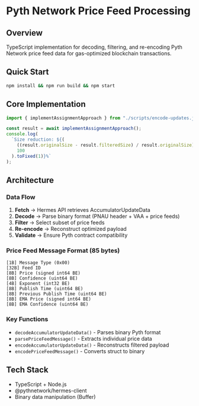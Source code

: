 # Pyth Network Price Feed Processing

## Overview

TypeScript implementation for decoding, filtering, and re-encoding Pyth Network price feed data for gas-optimized blockchain transactions.

## Quick Start

```bash
npm install && npm run build && npm start
```

## Core Implementation

```typescript
import { implementAssignmentApproach } from "./scripts/encode-updates.js";

const result = await implementAssignmentApproach();
console.log(
  `Size reduction: ${(
    ((result.originalSize - result.filteredSize) / result.originalSize) *
    100
  ).toFixed(1)}%`
);
```

## Architecture

### Data Flow

1. **Fetch** → Hermes API retrieves AccumulatorUpdateData
2. **Decode** → Parse binary format (PNAU header + VAA + price feeds)
3. **Filter** → Select subset of price feeds
4. **Re-encode** → Reconstruct optimized payload
5. **Validate** → Ensure Pyth contract compatibility

### Price Feed Message Format (85 bytes)

```
[1B] Message Type (0x00)
[32B] Feed ID
[8B] Price (signed int64 BE)
[8B] Confidence (uint64 BE)
[4B] Exponent (int32 BE)
[8B] Publish Time (uint64 BE)
[8B] Previous Publish Time (uint64 BE)
[8B] EMA Price (signed int64 BE)
[8B] EMA Confidence (uint64 BE)
```

### Key Functions

- `decodeAccumulatorUpdateData()` - Parses binary Pyth format
- `parsePriceFeedMessage()` - Extracts individual price data
- `encodeAccumulatorUpdateData()` - Reconstructs filtered payload
- `encodePriceFeedMessage()` - Converts struct to binary


## Tech Stack

- TypeScript + Node.js
- @pythnetwork/hermes-client
- Binary data manipulation (Buffer)
